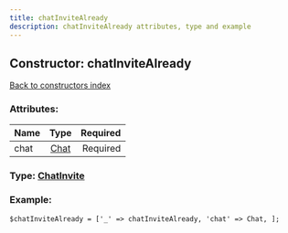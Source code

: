 ```yaml
---
title: chatInviteAlready
description: chatInviteAlready attributes, type and example
---
```

## Constructor: chatInviteAlready  
[Back to constructors index](index.md)



### Attributes:

| Name     |    Type       | Required |
|----------|:-------------:|---------:|
|chat|[Chat](../types/Chat.md) | Required|



### Type: [ChatInvite](../types/ChatInvite.md)


### Example:

```
$chatInviteAlready = ['_' => chatInviteAlready, 'chat' => Chat, ];
```